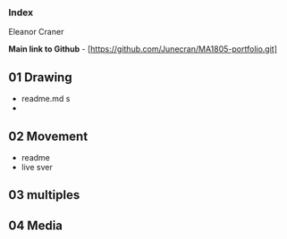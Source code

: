 ### Index 
Eleanor Craner

**Main link to Github** - 
[https://github.com/Junecran/MA1805-portfolio.git]

## 01 Drawing
- readme.md s
- 

## 02 Movement
- readme
- live sver

## 03 multiples


## 04 Media 